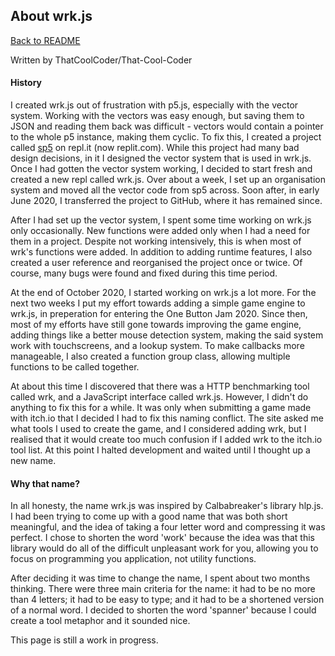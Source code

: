 ## About wrk.js

[Back to README](/README.md)

Written by ThatCoolCoder/That-Cool-Coder

#### History

I created wrk.js out of frustration with p5.js, especially with the vector system. Working with the vectors was easy enough, but saving them to JSON and reading them back was difficult - vectors would contain a pointer to the whole p5 instance, making them cyclic. To fix this, I created a project called [sp5](https://replit.com/@ThatCoolCoder/sp5#sp5.js) on repl.it (now replit.com). While this project had many bad design decisions, in it I designed the vector system that is used in wrk.js. Once I had gotten the vector system working, I decided to start fresh and created a new repl called wrk.js. Over about a week, I set up an organisation system and moved all the vector code from sp5 across. Soon after, in early June 2020, I transferred the project to GitHub, where it has remained since.

After I had set up the vector system, I spent some time working on wrk.js only occasionally. New functions were added only when I had a need for them in a project. Despite not working intensively, this is when most of wrk's functions were added. In addition to adding runtime features, I also created a user reference and reorganised the project once or twice. Of course, many bugs were found and fixed during this time period.

At the end of October 2020, I started working on wrk.js a lot more. For the next two weeks I put my effort towards adding a simple game engine to wrk.js, in preperation for entering the One Button Jam 2020. Since then, most of my efforts have still gone towards improving the game engine, adding things like a better mouse detection system, making the said system work with touchscreens, and a lookup system. To make callbacks more manageable, I also created a function group class, allowing multiple functions to be called together.

At about this time I discovered that there was a HTTP benchmarking tool called wrk, and a JavaScript interface called wrk.js. However, I didn't do anything to fix this for a while. It was only when submitting a game made with itch.io that I decided I had to fix this naming conflict. The site asked me what tools I used to create the game, and I considered adding wrk, but I realised that it would create too much confusion if I added wrk to the itch.io tool list. At this point I halted development and waited until I thought up a new name.

#### Why that name?

In all honesty, the name wrk.js was inspired by Calbabreaker's library hlp.js. I had been trying to come up with a good name that was both short meaningful, and the idea of taking a four letter word and compressing it was perfect. I chose to shorten the word 'work' because the idea was that this library would do all of the difficult unpleasant work for you, allowing you to focus on programming you application, not utility functions.

After deciding it was time to change the name, I spent about two months thinking. There were three main criteria for the name: it had to be no more than 4 letters; it had to be easy to type; and it had to be a shortened version of a normal word. I decided to shorten the word 'spanner' because I could create a tool metaphor and it sounded nice.

This page is still a work in progress.